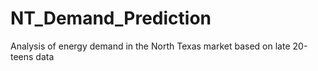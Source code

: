 # NT_Demand_Prediction
Analysis of energy demand in the North Texas market based on late 20-teens data
